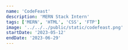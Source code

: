 ```yaml
---
name: 'CodeFeast'
description: 'MERN Stack Intern'
tags: ['MERN', 'HTML', 'CSS', 'FTP']
image: '../../../public/static/codefeast.png'
startDate: '2023-05-12'
endDate: '2023-06-29'
---
```

